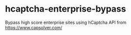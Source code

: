# hcaptcha-enterprise-bypass
Bypass high score enterprise sites using hCaptcha API from https://www.capsolver.com/

